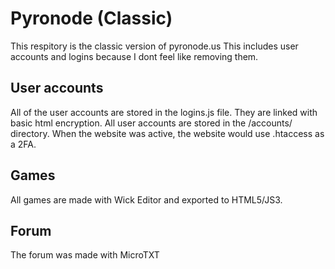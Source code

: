 # Pyronode (Classic)
This respitory is the classic version of pyronode.us
This includes user accounts and logins because I dont feel like removing them.

## User accounts
All of the user accounts are stored in the logins.js file. They are linked with basic html encryption. 
All user accounts are stored in the /accounts/ directory. When the website was active, the website would use .htaccess as a 2FA.

## Games
All games are made with Wick Editor and exported to HTML5/JS3.

## Forum
The forum was made with MicroTXT
